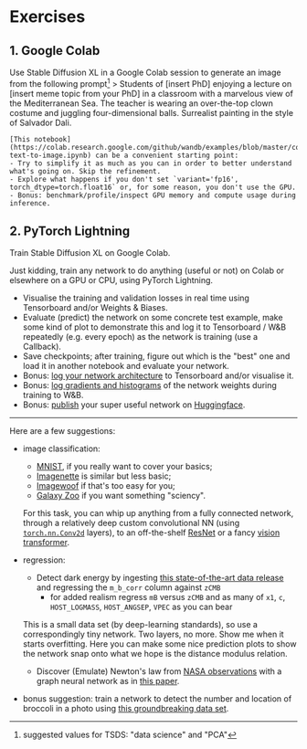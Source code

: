 # Exercises

## 1. Google Colab

Use Stable Diffusion XL in a Google Colab session to generate an image from the following prompt[^tsds]
    > Students of [insert PhD] enjoying a lecture on [insert meme topic from your PhD] in a classroom with a marvelous view of the Mediterranean Sea. The teacher is wearing an over-the-top clown costume and juggling four-dimensional balls. Surrealist painting in the style of Salvador Dali.

    [This notebook](https://colab.research.google.com/github/wandb/examples/blob/master/colabs/diffusers/sdxl-text-to-image.ipynb) can be a convenient starting point:
    - Try to simplify it as much as you can in order to better understand what's going on. Skip the refinement.
    - Explore what happens if you don't set `variant='fp16', torch_dtype=torch.float16` or, for some reason, you don't use the GPU.
    - Bonus: benchmark/profile/inspect GPU memory and compute usage during inference.

[^tsds]: suggested values for TSDS: "data science" and "PCA"

## 2. PyTorch Lightning

Train Stable Diffusion XL on Google Colab.

Just kidding, train any network to do anything (useful or not) on Colab or elsewhere on a GPU or CPU, using PyTorch Lightning.
- Visualise the training and validation losses in real time using Tensorboard and/or Weights & Biases.
- Evaluate (predict) the network on some concrete test example, make some kind of plot to demonstrate this and log it to Tensorboard / W&B repeatedly (e.g. every epoch) as the network is training (use a Callback).
- Save checkpoints; after training, figure out which is the "best" one and load it in another notebook and evaluate your network.
- Bonus: [log your network architecture](https://pytorch.org/docs/stable/tensorboard.html#torch.utils.tensorboard.writer.SummaryWriter.add_graph) to Tensorboard and/or visualise it.
- Bonus: [log gradients and histograms](https://docs.wandb.ai/ref/python/watch) of the network weights during training to W&B.
- Bonus: [publish](https://huggingface.co/docs/hub/en/models-uploading) your super useful network on [Huggingface](https://huggingface.co/).

---

Here are a few suggestions:
- image classification:
  - [MNIST](https://pytorch.org/vision/stable/generated/torchvision.datasets.MNIST.html), if you really want to cover your basics;
  - [Imagenette](https://pytorch.org/vision/stable/generated/torchvision.datasets.Imagenette.html) is similar but less basic;
   - [Imagewoof](https://github.com/fastai/imagenette?tab=readme-ov-file#imagewoof) if that's too easy for you;
  - [Galaxy Zoo](https://www.kaggle.com/c/galaxy-zoo-the-galaxy-challenge/data) if you want something "sciency".

  For this task, you can whip up anything from a fully connected network, through a relatively deep custom convolutional NN (using [`torch.nn.Conv2d`](https://pytorch.org/docs/stable/generated/torch.nn.Conv2d.html) layers), to an off-the-shelf [ResNet](https://pytorch.org/vision/main/models/resnet.html) or a fancy [vision transformer](https://github.com/google-research/maxvit).
- regression:
  - Detect dark energy by ingesting [this state-of-the-art data release](https://github.com/PantheonPlusSH0ES/DataRelease/blob/main/Pantheon%2B_Data/4_DISTANCES_AND_COVAR/Pantheon%2BSH0ES.dat) and regressing the `m_b_corr` column against `zCMB`
    - for added realism regress `mB` versus `zCMB` and as many of `x1`, `c`, `HOST_LOGMASS`, `HOST_ANGSEP`, `VPEC` as you can bear

  This is a small data set (by deep-learning standards), so use a correspondingly tiny network. Two layers, no more. Show me when it starts overfitting. Here you can make some nice prediction plots to show the network snap onto what we hope is the distance modulus relation.

  - Discover (Emulate) Newton's law from [NASA observations](https://ssd.jpl.nasa.gov/horizons/) with a graph neural network as in [this paper](https://arxiv.org/abs/2202.02306).

- bonus suggestion: train a network to detect the number and location of broccoli in a photo using [this groundbreaking data set](https://lcas.lincoln.ac.uk/nextcloud/shared/agritech-datasets/broccoli/broccoli_datasets.html).